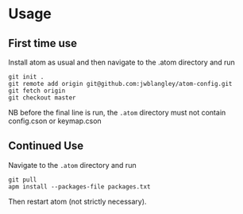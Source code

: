 # Usage

## First time use
Install atom as usual and then navigate to the .atom directory and run

```shell
git init .
git remote add origin git@github.com:jwblangley/atom-config.git
git fetch origin
git checkout master
```

NB before the final line is run, the `.atom` directory must not contain config.cson or keymap.cson


## Continued Use
Navigate to the `.atom` directory and run

```shell
git pull
apm install --packages-file packages.txt
```

Then restart atom (not strictly necessary).
